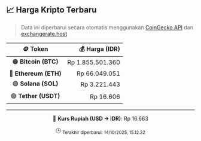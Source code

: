 

<!-- HARGA_KRIPTO -->
## 📈 Harga Kripto Terbaru

> Data ini diperbarui secara otomatis menggunakan [CoinGecko API](https://www.coingecko.com/) dan [exchangerate.host](https://exchangerate.host/)

<div align="center">

| 🪙 Token | 💰 Harga (IDR) |
|:------:|---------------:|
| 🟠 **Bitcoin (BTC)**   | Rp 1.855.501.360 |
| 🔵 **Ethereum (ETH)**  | Rp 66.049.051 |
| 🟣 **Solana (SOL)**    | Rp 3.221.443 |
| 🟢 **Tether (USDT)**   | Rp 16.606 |

---

💱 **Kurs Rupiah (USD → IDR)**: Rp 16.663

🕒 <sub>Terakhir diperbarui: 14/10/2025, 15.12.32</sub>

</div>
<!-- /HARGA_KRIPTO -->